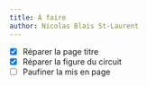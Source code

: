 ```yaml
---
title: À faire
author: Nicolas Blais St-Laurent
---
```


- [X] Réparer la page titre
- [X] Réparer la figure du circuit
- [ ] Paufiner la mis en page
